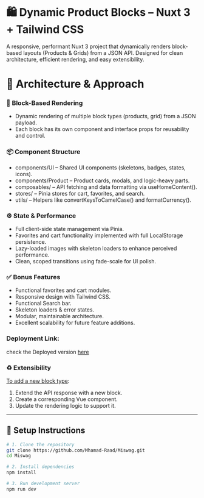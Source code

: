 # 🛍️ Dynamic Product Blocks – Nuxt 3 + Tailwind CSS

A responsive, performant Nuxt 3 project that dynamically renders block-based layouts (Products & Grids) from a JSON API. Designed for clean architecture, efficient rendering, and easy extensibility.

# 🧠 Architecture & Approach

### 🔳 Block-Based Rendering

- Dynamic rendering of multiple block types (products, grid) from a JSON payload.
- Each block has its own component and interface props for reusability and control.

### 📦 Component Structure

- components/UI – Shared UI components (skeletons, badges, states, icons).
- components/Product – Product cards, modals, and logic-heavy parts.
- composables/ – API fetching and data formatting via useHomeContent().
- stores/ – Pinia stores for cart, favorites, and search.
- utils/ – Helpers like convertKeysToCamelCase() and formatCurrency().

### ⚙️ State & Performance

- Full client-side state management via Pinia.
- Favorites and cart functionality implemented with full LocalStorage persistence.
- Lazy-loaded images with skeleton loaders to enhance perceived performance.
- Clean, scoped transitions using fade-scale for UI polish.

### ✅ Bonus Features

- Functional favorites and cart modules.
- Responsive design with Tailwind CSS.
- Functional Search bar.
- Skeleton loaders & error states.
- Modular, maintainable architecture.
- Excellent scalability for future feature additions.

### Deployment Link:

check the Deployed version [here](https://miswag.vercel.app/)

### ♻️ Extensibility

<ins>To add a new block type</ins>:

1. Extend the API response with a new block.
2. Create a corresponding Vue component.
3. Update the rendering logic to support it.

---

## 🚀 Setup Instructions

```bash
# 1. Clone the repository
git clone https://github.com/Mhamad-Raad/Miswag.git
cd Miswag

# 2. Install dependencies
npm install

# 3. Run development server
npm run dev

```

